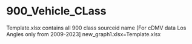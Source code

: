 
# 900_Vehicle_CLass
Template.xlsx contains all 900 class sourceid name [For cDMV data Los Angles only from 2009-2023]
new_graph1.xlsx=Template.xlsx
